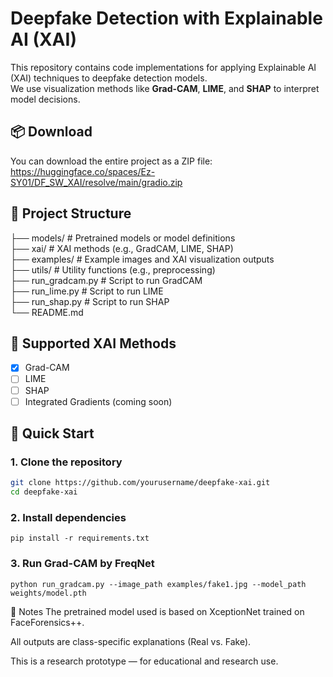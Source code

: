 # Deepfake Detection with Explainable AI (XAI)

This repository contains code implementations for applying Explainable AI (XAI) techniques to deepfake detection models.  
We use visualization methods like **Grad-CAM**, **LIME**, and **SHAP** to interpret model decisions.

## 📦 Download
You can download the entire project as a ZIP file: https://huggingface.co/spaces/Ez-SY01/DF_SW_XAI/resolve/main/gradio.zip

## 📂 Project Structure
├── models/ # Pretrained models or model definitions<br>
├── xai/ # XAI methods (e.g., GradCAM, LIME, SHAP)<br>
├── examples/ # Example images and XAI visualization outputs<br>
├── utils/ # Utility functions (e.g., preprocessing)<br>
├── run_gradcam.py # Script to run GradCAM<br>
├── run_lime.py # Script to run LIME<br>
├── run_shap.py # Script to run SHAP<br>
└── README.md

## 🧠 Supported XAI Methods

- [x] Grad-CAM  
- [ ] LIME  
- [ ] SHAP  
- [ ] Integrated Gradients (coming soon)

## 🚀 Quick Start

### 1. Clone the repository
```bash
git clone https://github.com/yourusername/deepfake-xai.git
cd deepfake-xai
```
### 2. Install dependencies
```
pip install -r requirements.txt
```
### 3. Run Grad-CAM by FreqNet
```
python run_gradcam.py --image_path examples/fake1.jpg --model_path weights/model.pth
```

📝 Notes
The pretrained model used is based on XceptionNet trained on FaceForensics++.

All outputs are class-specific explanations (Real vs. Fake).

This is a research prototype — for educational and research use.
